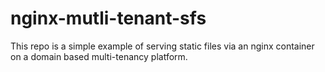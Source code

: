 # nginx-mutli-tenant-sfs
This repo is a simple example of serving static files via an nginx container on a domain based multi-tenancy platform.
